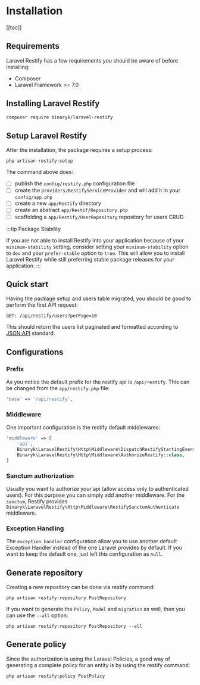# Installation

[[toc]]

## Requirements

Laravel Restify has a few requirements you should be aware of before installing:

- Composer
- Laravel Framework >= 7.0

## Installing Laravel Restify

```bash
composer require binaryk/laravel-restify
```

## Setup Laravel Restify
After the installation, the package requires a setup process: 

```shell script
php artisan restify:setup
```

The command above does: 

- [ ] publish the `config/restify.php` configuration file
- [ ] create the `providers/RestifyServiceProvider` and will add it in your `config/app.php` 
- [ ] create a new `app/Restify` directory
- [ ] create an abstract `app/Restif/Repository.php`
- [ ] scaffolding a `app/Restify/UserRepository` repository for users CRUD

:::tip Package Stability

If you are not able to install Restify into your application because of your `minimum-stability` setting,
 consider setting your `minimum-stability` option to `dev` and your `prefer-stable` option to `true`. 
 This will allow you to install Laravel Restify while still preferring stable package 
 releases for your application.
:::

## Quick start

Having the package setup and users table migrated, you should be good to perform the first API request:

```http request
GET: /api/restify/users?perPage=10
```

This should return the users list paginated and formatted according to [JSON:API](https://jsonapi.org/format/) standard.

## Configurations

### Prefix

As you notice the default prefix for the restify api is `/api/restify`. This can be changed from the `app/restify.php` file:

```php
'base' => '/api/restify',
```

### Middleware

One important configuration is the restify default middlewares: 

```php
'middleware' => [
    'api',
    Binaryk\LaravelRestify\Http\Middleware\DispatchRestifyStartingEvent::class,
    Binaryk\LaravelRestify\Http\Middleware\AuthorizeRestify::class,
]
```

### Sanctum authorization

Usually you want to authorize your api (allow access only to authenticated users). For this purpose you can simply add another middleware. For the `sanctum`, Restify provides `Binaryk\LaravelRestify\Http\Middleware\RestifySanctumAuthenticate` middleware.

### Exception Handling

The `exception_handler` configuration allow you to use another default Exception Handler instead of the one Laravel provides by default. If you want to keep the default one, just left this configuration as `null`.

## Generate repository

Creating a new repository can be done via restify command: 

```shell script
php artisan restify:repository PostRepository
```

If you want to generate the `Policy`, `Model` and `migration` as well, then you can use the `--all` option:

```shell script
php artisan restify:repository PostRepository --all
```
## Generate policy 

Since the authorization is using the Laravel Policies, a good way of generating a complete policy for an entity is by using the restify command:

```shell script
php artisan restify:policy PostPolicy
```
